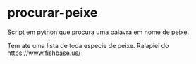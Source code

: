 # procurar-peixe
Script em python que procura uma palavra em nome de peixe.

Tem ate uma lista de toda especie de peixe.
Ralapiei do https://www.fishbase.us/
